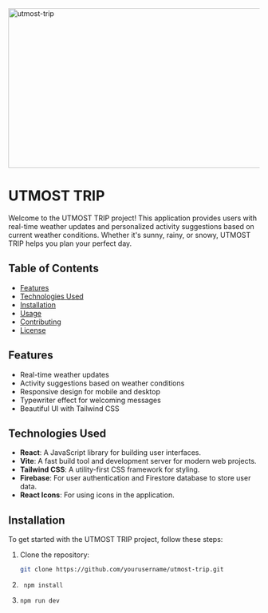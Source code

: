 <img src="https://socialify.git.ci/Asanda001019/utmost-trip/image?font=Bitter&language=1&name=1&pattern=Circuit+Board&stargazers=1&theme=Dark" alt="utmost-trip" width="640" height="320" />

# UTMOST TRIP

Welcome to the UTMOST TRIP project! This application provides users with real-time weather updates and personalized activity suggestions based on current weather conditions. Whether it's sunny, rainy, or snowy, UTMOST TRIP helps you plan your perfect day.

## Table of Contents

- [Features](#features)
- [Technologies Used](#technologies-used)
- [Installation](#installation)
- [Usage](#usage)
- [Contributing](#contributing)
- [License](#license)

## Features

- Real-time weather updates
- Activity suggestions based on weather conditions
- Responsive design for mobile and desktop
- Typewriter effect for welcoming messages
- Beautiful UI with Tailwind CSS

## Technologies Used

- **React**: A JavaScript library for building user interfaces.
- **Vite**: A fast build tool and development server for modern web projects.
- **Tailwind CSS**: A utility-first CSS framework for styling.
- **Firebase**: For user authentication and Firestore database to store user data.
- **React Icons**: For using icons in the application.

## Installation

To get started with the UTMOST TRIP project, follow these steps:

1. Clone the repository:
   ```bash
   git clone https://github.com/yourusername/utmost-trip.git

2. ```Install the dependencies:
    npm install

4. ```Start the development server:
   npm run dev

